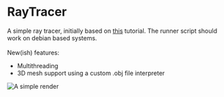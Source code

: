 # RayTracer
A simple ray tracer, initially based on [this](https://raytracing.github.io/books/RayTracingInOneWeekend.html) tutorial. The runner script should work on debian based systems.<br/><br/>
New(ish) features:
- Multithreading
- 3D mesh support using a custom .obj file interpreter

![A simple render](/repository/example.ppm?raw=true "A simple mesh being rendered")




